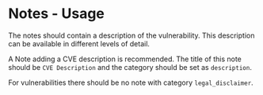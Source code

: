 # Notes - Usage

The notes should contain a description of the vulnerability.
This description can be available in different levels of detail.

A Note adding a CVE description is recommended. The title of this note should be `CVE Description` and the category should be set as `description`.

For vulnerabilities there should be no note with category `legal_disclaimer`.
